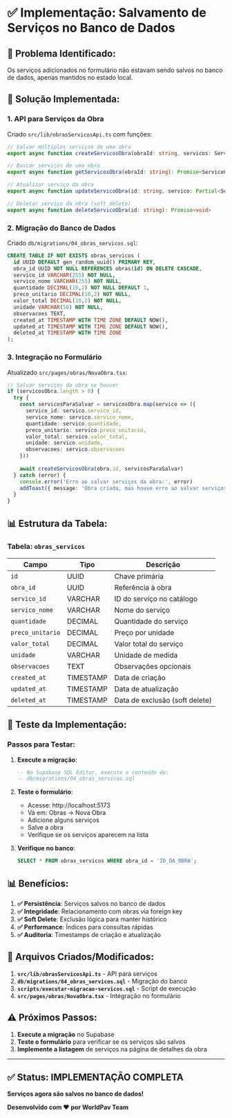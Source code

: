 # ✅ Implementação: Salvamento de Serviços no Banco de Dados

## 🎯 **Problema Identificado:**

Os serviços adicionados no formulário não estavam sendo salvos no banco de dados, apenas mantidos no estado local.

## 🔧 **Solução Implementada:**

### **1. API para Serviços da Obra**

Criado `src/lib/obrasServicosApi.ts` com funções:

```typescript
// Salvar múltiplos serviços de uma obra
export async function createServicosObra(obraId: string, servicos: ServicoObraInsert[]): Promise<ServicoObra[]>

// Buscar serviços de uma obra
export async function getServicosObra(obraId: string): Promise<ServicoObra[]>

// Atualizar serviço da obra
export async function updateServicoObra(id: string, servico: Partial<ServicoObraInsert>): Promise<ServicoObra>

// Deletar serviço da obra (soft delete)
export async function deleteServicoObra(id: string): Promise<void>
```

### **2. Migração do Banco de Dados**

Criado `db/migrations/04_obras_servicos.sql`:

```sql
CREATE TABLE IF NOT EXISTS obras_servicos (
  id UUID DEFAULT gen_random_uuid() PRIMARY KEY,
  obra_id UUID NOT NULL REFERENCES obras(id) ON DELETE CASCADE,
  servico_id VARCHAR(255) NOT NULL,
  servico_nome VARCHAR(255) NOT NULL,
  quantidade DECIMAL(10,2) NOT NULL DEFAULT 1,
  preco_unitario DECIMAL(10,2) NOT NULL,
  valor_total DECIMAL(10,2) NOT NULL,
  unidade VARCHAR(50) NOT NULL,
  observacoes TEXT,
  created_at TIMESTAMP WITH TIME ZONE DEFAULT NOW(),
  updated_at TIMESTAMP WITH TIME ZONE DEFAULT NOW(),
  deleted_at TIMESTAMP WITH TIME ZONE
);
```

### **3. Integração no Formulário**

Atualizado `src/pages/obras/NovaObra.tsx`:

```typescript
// Salvar serviços da obra se houver
if (servicosObra.length > 0) {
  try {
    const servicosParaSalvar = servicosObra.map(servico => ({
      servico_id: servico.servico_id,
      servico_nome: servico.servico_nome,
      quantidade: servico.quantidade,
      preco_unitario: servico.preco_unitario,
      valor_total: servico.valor_total,
      unidade: servico.unidade,
      observacoes: servico.observacoes
    }))
    
    await createServicosObra(obra.id, servicosParaSalvar)
  } catch (error) {
    console.error('Erro ao salvar serviços da obra:', error)
    addToast({ message: 'Obra criada, mas houve erro ao salvar serviços', type: 'warning' })
  }
}
```

## 📊 **Estrutura da Tabela:**

### **Tabela: `obras_servicos`**

| Campo | Tipo | Descrição |
|-------|------|-----------|
| `id` | UUID | Chave primária |
| `obra_id` | UUID | Referência à obra |
| `servico_id` | VARCHAR | ID do serviço no catálogo |
| `servico_nome` | VARCHAR | Nome do serviço |
| `quantidade` | DECIMAL | Quantidade do serviço |
| `preco_unitario` | DECIMAL | Preço por unidade |
| `valor_total` | DECIMAL | Valor total do serviço |
| `unidade` | VARCHAR | Unidade de medida |
| `observacoes` | TEXT | Observações opcionais |
| `created_at` | TIMESTAMP | Data de criação |
| `updated_at` | TIMESTAMP | Data de atualização |
| `deleted_at` | TIMESTAMP | Data de exclusão (soft delete) |

## 🧪 **Teste da Implementação:**

### **Passos para Testar:**

1. **Execute a migração**:
   ```sql
   -- No Supabase SQL Editor, execute o conteúdo de:
   -- db/migrations/04_obras_servicos.sql
   ```

2. **Teste o formulário**:
   - Acesse: http://localhost:5173
   - Vá em: Obras → Nova Obra
   - Adicione alguns serviços
   - Salve a obra
   - Verifique se os serviços aparecem na lista

3. **Verifique no banco**:
   ```sql
   SELECT * FROM obras_servicos WHERE obra_id = 'ID_DA_OBRA';
   ```

## 📊 **Benefícios:**

1. **✅ Persistência**: Serviços salvos no banco de dados
2. **✅ Integridade**: Relacionamento com obras via foreign key
3. **✅ Soft Delete**: Exclusão lógica para manter histórico
4. **✅ Performance**: Índices para consultas rápidas
5. **✅ Auditoria**: Timestamps de criação e atualização

## 🔄 **Arquivos Criados/Modificados:**

1. **`src/lib/obrasServicosApi.ts`** - API para serviços
2. **`db/migrations/04_obras_servicos.sql`** - Migração do banco
3. **`scripts/executar-migracao-servicos.sql`** - Script de execução
4. **`src/pages/obras/NovaObra.tsx`** - Integração no formulário

## ⚠️ **Próximos Passos:**

1. **Execute a migração** no Supabase
2. **Teste o formulário** para verificar se os serviços são salvos
3. **Implemente a listagem** de serviços na página de detalhes da obra

---

## ✅ Status: IMPLEMENTAÇÃO COMPLETA

**Serviços agora são salvos no banco de dados!**

**Desenvolvido com ❤️ por WorldPav Team**


